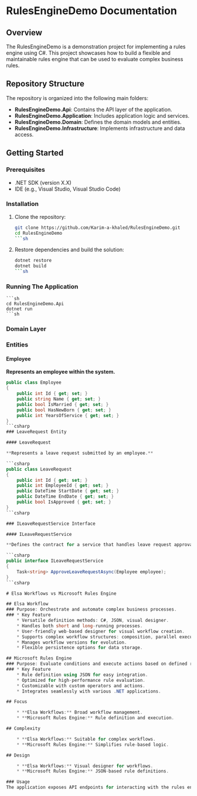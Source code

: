 # RulesEngineDemo Documentation

## Overview
The RulesEngineDemo is a demonstration project for implementing a rules engine using C#. This project showcases how to build a flexible and maintainable rules engine that can be used to evaluate complex business rules.

## Repository Structure
The repository is organized into the following main folders:

- **RulesEngineDemo.Api**: Contains the API layer of the application.
- **RulesEngineDemo.Application**: Includes application logic and services.
- **RulesEngineDemo.Domain**: Defines the domain models and entities.
- **RulesEngineDemo.Infrastructure**: Implements infrastructure and data access.

## Getting Started
### Prerequisites
- .NET SDK (version X.X)
- IDE (e.g., Visual Studio, Visual Studio Code)

### Installation
1. Clone the repository:
   ```sh
   git clone https://github.com/Karim-a-khaled/RulesEngineDemo.git
   cd RulesEngineDemo
   ```sh
2. Restore dependencies and build the solution:
    ```sh
    dotnet restore
    dotnet build
    ```sh
### Running The Application
    ```sh
    cd RulesEngineDemo.Api
    dotnet run
    ```sh
### Domain Layer

### Entities

#### Employee

**Represents an employee within the system.**

```csharp
public class Employee
{
    public int Id { get; set; }
    public string Name { get; set; }
    public bool IsMarried { get; set; }
    public bool HasNewBorn { get; set; }
    public int YearsOfService { get; set; }
}
```csharp
### LeaveRequest Entity

#### LeaveRequest

**Represents a leave request submitted by an employee.**

```csharp
public class LeaveRequest
{
    public int Id { get; set; }
    public int EmployeeId { get; set; }
    public DateTime StartDate { get; set; }
    public DateTime EndDate { get; set; }
    public bool IsApproved { get; set; }
}
```csharp

### ILeaveRequestService Interface

#### ILeaveRequestService

**Defines the contract for a service that handles leave request approval.**

```csharp
public interface ILeaveRequestService
{
    Task<string> ApproveLeaveRequestAsync(Employee employee);
}
```csharp

# Elsa Workflows vs Microsoft Rules Engine

## Elsa Workflow
### Purpose: Orchestrate and automate complex business processes.
### * Key Feature
    * Versatile definition methods: C#, JSON, visual designer.
    * Handles both short and long-running processes.
    * User-friendly web-based designer for visual workflow creation.
    * Supports complex workflow structures: composition, parallel execution.
    * Manages workflow versions for evolution.
    * Flexible persistence options for data storage.

## Microsoft Rules Engine
### Purpose: Evaluate conditions and execute actions based on defined rules.
### * Key Feature
    * Rule definition using JSON for easy integration.
    * Optimized for high-performance rule evaluation.
    * Customizable with custom operators and actions.
    * Integrates seamlessly with various .NET applications.

## Focus

    * **Elsa Workflows:** Broad workflow management.
    * **Microsoft Rules Engine:** Rule definition and execution.

## Complexity

    * **Elsa Workflows:** Suitable for complex workflows.
    * **Microsoft Rules Engine:** Simplifies rule-based logic.

## Design

    * **Elsa Workflows:** Visual designer for workflows.
    * **Microsoft Rules Engine:** JSON-based rule definitions.

### Usage
The application exposes API endpoints for interacting with the rules engine. You can test these endpoints using tools like Postman or cURL.
